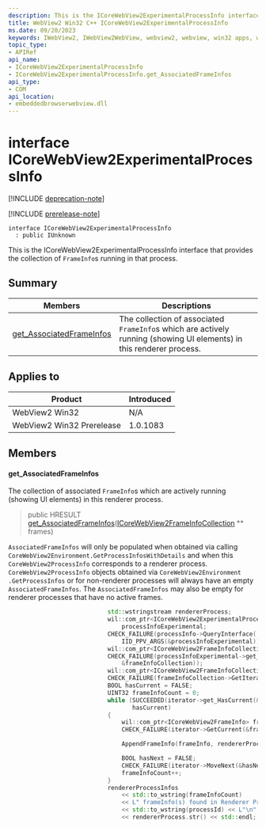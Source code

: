 ```yaml
---
description: This is the ICoreWebView2ExperimentalProcessInfo interface that provides the collection of `FrameInfo`s running in that process.
title: WebView2 Win32 C++ ICoreWebView2ExperimentalProcessInfo
ms.date: 09/20/2023
keywords: IWebView2, IWebView2WebView, webview2, webview, win32 apps, win32, edge, ICoreWebView2, ICoreWebView2Controller, browser control, edge html, ICoreWebView2ExperimentalProcessInfo
topic_type: 
- APIRef
api_name:
- ICoreWebView2ExperimentalProcessInfo
- ICoreWebView2ExperimentalProcessInfo.get_AssociatedFrameInfos
api_type:
- COM
api_location:
- embeddedbrowserwebview.dll
---
```


# interface ICoreWebView2ExperimentalProcessInfo

[!INCLUDE [deprecation-note](../includes/deprecation-note.md)]

[!INCLUDE [prerelease-note](../includes/prerelease-note.md)]

```
interface ICoreWebView2ExperimentalProcessInfo
  : public IUnknown
```

This is the ICoreWebView2ExperimentalProcessInfo interface that provides the collection of `FrameInfo`s running in that process.

## Summary

 Members                        | Descriptions
--------------------------------|---------------------------------------------
[get_AssociatedFrameInfos](#get_associatedframeinfos) | The collection of associated `FrameInfo`s which are actively running (showing UI elements) in this renderer process.

## Applies to

Product                         | Introduced
--------------------------------|---------------------------------------------
WebView2 Win32            |    N/A
WebView2 Win32 Prerelease |    1.0.1083

## Members

#### get_AssociatedFrameInfos

The collection of associated `FrameInfo`s which are actively running (showing UI elements) in this renderer process.

> public HRESULT [get_AssociatedFrameInfos](#get_associatedframeinfos)([ICoreWebView2FrameInfoCollection](icorewebview2frameinfocollection.md) ** frames)

`AssociatedFrameInfos` will only be populated when obtained via calling `CoreWebView2Environment.GetProcessInfosWithDetails` and when this `CoreWebView2ProcessInfo` corresponds to a renderer process. `CoreWebView2ProcessInfo` objects obtained via `CoreWebView2Environment .GetProcessInfos` or for non-renderer processes will always have an empty `AssociatedFrameInfos`. The `AssociatedFrameInfos` may also be empty for renderer processes that have no active frames.

```cpp
                            std::wstringstream rendererProcess;
                            wil::com_ptr<ICoreWebView2ExperimentalProcessInfo>
                                processInfoExperimental;
                            CHECK_FAILURE(processInfo->QueryInterface(
                                IID_PPV_ARGS(&processInfoExperimental)));
                            wil::com_ptr<ICoreWebView2FrameInfoCollection> frameInfoCollection;
                            CHECK_FAILURE(processInfoExperimental->get_AssociatedFrameInfos(
                                &frameInfoCollection));
                            wil::com_ptr<ICoreWebView2FrameInfoCollectionIterator> iterator;
                            CHECK_FAILURE(frameInfoCollection->GetIterator(&iterator));
                            BOOL hasCurrent = FALSE;
                            UINT32 frameInfoCount = 0;
                            while (SUCCEEDED(iterator->get_HasCurrent(&hasCurrent)) &&
                                   hasCurrent)
                            {
                                wil::com_ptr<ICoreWebView2FrameInfo> frameInfo;
                                CHECK_FAILURE(iterator->GetCurrent(&frameInfo));

                                AppendFrameInfo(frameInfo, rendererProcess);

                                BOOL hasNext = FALSE;
                                CHECK_FAILURE(iterator->MoveNext(&hasNext));
                                frameInfoCount++;
                            }
                            rendererProcessInfos
                                << std::to_wstring(frameInfoCount)
                                << L" frameInfo(s) found in Renderer Process ID:"
                                << std::to_wstring(processId) << L"\n"
                                << rendererProcess.str() << std::endl;
```

